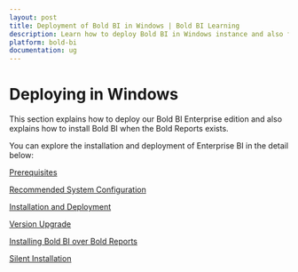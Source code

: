 ```yaml
---
layout: post
title: Deployment of Bold BI in Windows | Bold BI Learning
description: Learn how to deploy Bold BI in Windows instance and also find how it can be installed on top of Bold Reports if installed already.
platform: bold-bi
documentation: ug
---
```


# Deploying in Windows

This section explains how to deploy our Bold BI Enterprise edition and also explains how to install Bold BI when the Bold Reports exists.

You can explore the installation and deployment of Enterprise BI in the detail below:

[Prerequisites](/deploying-bold-bi/deploying-in-windows/prerequisites-windows/)

[Recommended System Configuration](/deploying-bold-bi/deploying-in-windows/recommended-system-configuration/)

[Installation and Deployment](/deploying-bold-bi/deploying-in-windows/installation-and-deployment/)

[Version Upgrade](/deploying-bold-bi/deploying-in-windows/upgrade-to-latest/)

[Installing Bold BI over Bold Reports](/deploying-bold-bi/deploying-in-windows/install-when-bold-report-exist/)

[Silent Installation](/deploying-bold-bi/deploying-in-windows/silent-installation/)